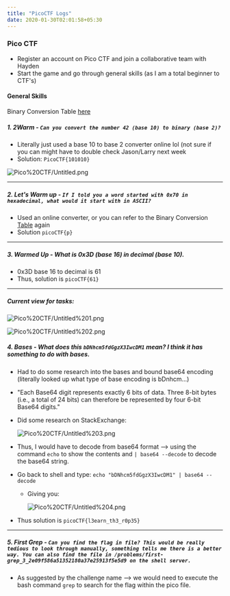 ```yaml
---
title: "PicoCTF Logs"
date: 2020-01-30T02:01:58+05:30
---
```




### Pico CTF

- Register an account on Pico CTF and join a collaborative team with Hayden
- Start the game and go through general skills (as I am a total beginner to CTF's)

#### General Skills

Binary Conversion Table [here](https://www.systutorials.com/4670/ascii-table-and-ascii-code/)

##### 1. 2Warm - `Can you convert the number 42 (base 10) to binary (base 2)?`

- Literally just used a base 10 to base 2 converter online lol (not sure if you can might have to double check Jason/Larry next week
- Solution: `PicoCTF{101010}`

![Pico%20CTF/Untitled.png](/images/pico5.png)

***

##### 2. Let's Warm up - `If I told you a word started with 0x70 in hexadecimal, what would it start with in ASCII?`

- Used an online converter, or you can refer to the Binary Conversion [Table](https://www.systutorials.com/4670/ascii-table-and-ascii-code/) again
- Solution `picoCTF{p}`

***

##### 3. Warmed Up - What is 0x3D (base 16) in decimal (base 10).

- 0x3D base 16 to decimal is 61
- Thus, solution is `picoCTF{61}`

***

##### Current view for tasks:

![Pico%20CTF/Untitled%201.png](/images/pico1.png)

![Pico%20CTF/Untitled%202.png](/images/pico2.png)

##### 4. Bases - What does this `bDNhcm5fdGgzX3IwcDM1` mean? I think it has something to do with bases.

- Had to do some research into the bases and bound base64 encoding (literally looked up what type of base encoding is bDnhcm...)
- "Each Base64 digit represents exactly 6 bits of data. Three 8-bit bytes (i.e., a total of 24 bits) can therefore be represented by four 6-bit Base64 digits."
- Did some research on StackExchange:

    ![Pico%20CTF/Untitled%203.png](/images/pico3.png)

- Thus, I would have to decode from base64 format —> using the command `echo` to show the contents and `| base64 --decode` to decode the base64 string.
- Go back to shell and type: `echo "bDNhcm5fdGgzX3IwcDM1" | base64 --decode`
    - Giving you:

        ![Pico%20CTF/Untitled%204.png](/images/pico4.png)

- Thus solution is `picoCTF{l3earn_th3_r0p35}`

***

##### 5.  First Grep - `Can you find the flag in file? This would be really tedious to look through manually, something tells me there is a better way. You can also find the file in /problems/first-grep_3_2e09f586a51352180a37e25913f5e5d9 on the shell server.`

- As suggested by the challenge name —> we would need to execute the bash command `grep` to search for the flag within the pico file.
